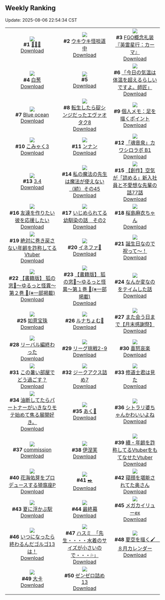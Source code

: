 ## Weekly Ranking
Update: 2025-08-06 22:54:34 CST

|      |      |      |
| :----: | :----: | :----: |
| ![](https://i.pixiv.re/c/240x480/img-master/img/2025/07/31/00/06/57/133301699_p0_master1200.jpg)<br>**#1** [🍓🍓🍓](https://www.pixiv.net/artworks/133301699)<br>[Download](https://i.pixiv.re/img-original/img/2025/07/31/00/06/57/133301699_p0.png) | ![](https://i.pixiv.re/c/240x480/img-master/img/2025/07/30/00/00/16/133265318_p0_master1200.jpg)<br>**#2** [ウキウキ怪啖道中](https://www.pixiv.net/artworks/133265318)<br>[Download](https://i.pixiv.re/img-original/img/2025/07/30/00/00/16/133265318_p0.jpg) | ![](https://i.pixiv.re/c/240x480/img-master/img/2025/07/30/13/44/49/133281260_p0_master1200.jpg)<br>**#3** [FGO概念礼装『英霊星行：カーマ』](https://www.pixiv.net/artworks/133281260)<br>[Download](https://i.pixiv.re/img-original/img/2025/07/30/13/44/49/133281260_p0.png) |
| ![](https://i.pixiv.re/c/240x480/img-master/img/2025/07/30/00/42/14/133267374_p0_master1200.jpg)<br>**#4** [白葱](https://www.pixiv.net/artworks/133267374)<br>[Download](https://i.pixiv.re/img-original/img/2025/07/30/00/42/14/133267374_p0.jpg) | ![](https://s.pximg.net/common/images/limit_unviewable_s.png)<br>**#5** [](https://www.pixiv.net/artworks/133286281)<br>[Download](https://s.pximg.net/common/images/limit_unviewable_s.png) | ![](https://i.pixiv.re/c/240x480/img-master/img/2025/07/31/00/00/12/133301079_p0_master1200.jpg)<br>**#6** [「今日の気温は体温を超えるらしいですよ。師匠」](https://www.pixiv.net/artworks/133301079)<br>[Download](https://i.pixiv.re/img-original/img/2025/07/31/00/00/12/133301079_p0.jpg) |
| ![](https://i.pixiv.re/c/240x480/img-master/img/2025/07/30/16/28/01/133284482_p0_master1200.jpg)<br>**#7** [Blue ocean](https://www.pixiv.net/artworks/133284482)<br>[Download](https://i.pixiv.re/img-original/img/2025/07/30/16/28/01/133284482_p0.jpg) | ![](https://i.pixiv.re/c/240x480/img-master/img/2025/08/01/00/03/46/133338162_p0_master1200.jpg)<br>**#8** [転生したら碇シンジだったエヴァオタク8](https://www.pixiv.net/artworks/133338162)<br>[Download](https://i.pixiv.re/img-original/img/2025/08/01/00/03/46/133338162_p0.jpg) | ![](https://i.pixiv.re/c/240x480/img-master/img/2025/07/31/06/00/06/133308711_p0_master1200.jpg)<br>**#9** [個人メモ：足を描くポイント](https://www.pixiv.net/artworks/133308711)<br>[Download](https://i.pixiv.re/img-original/img/2025/07/31/06/00/06/133308711_p0.jpg) |
| ![](https://i.pixiv.re/c/240x480/img-master/img/2025/07/31/12/06/07/133314913_p0_master1200.jpg)<br>**#10** [こみゃく3](https://www.pixiv.net/artworks/133314913)<br>[Download](https://i.pixiv.re/img-original/img/2025/07/31/12/06/07/133314913_p0.jpg) | ![](https://i.pixiv.re/c/240x480/img-master/img/2025/07/31/00/36/43/133302836_p0_master1200.jpg)<br>**#11** [ンナン](https://www.pixiv.net/artworks/133302836)<br>[Download](https://i.pixiv.re/img-original/img/2025/07/31/00/36/43/133302836_p0.png) | ![](https://i.pixiv.re/c/240x480/img-master/img/2025/07/31/12/00/12/133314698_p0_master1200.jpg)<br>**#12** [「魂音泉」カワシロラボ B1](https://www.pixiv.net/artworks/133314698)<br>[Download](https://i.pixiv.re/img-original/img/2025/07/31/12/00/12/133314698_p0.jpg) |
| ![](https://i.pixiv.re/c/240x480/img-master/img/2025/07/31/16/00/02/133319544_p0_master1200.jpg)<br>**#13** [3.4](https://www.pixiv.net/artworks/133319544)<br>[Download](https://i.pixiv.re/img-original/img/2025/07/31/16/00/02/133319544_p0.png) | ![](https://i.pixiv.re/c/240x480/img-master/img/2025/07/31/00/01/00/133301295_p0_master1200.jpg)<br>**#14** [私の魔法の先生は魔法が使えない（続）その45](https://www.pixiv.net/artworks/133301295)<br>[Download](https://i.pixiv.re/img-original/img/2025/07/31/00/01/00/133301295_p0.jpg) | ![](https://i.pixiv.re/c/240x480/img-master/img/2025/08/01/19/38/28/133364212_p0_master1200.jpg)<br>**#15** [【創作】空気が「読める」新入社員と不愛想な先輩の話77話](https://www.pixiv.net/artworks/133364212)<br>[Download](https://i.pixiv.re/img-original/img/2025/08/01/19/38/28/133364212_p0.jpg) |
| ![](https://i.pixiv.re/c/240x480/img-master/img/2025/07/30/17/00/46/133285310_p0_master1200.jpg)<br>**#16** [友達を作りたい彼を応援したい](https://www.pixiv.net/artworks/133285310)<br>[Download](https://i.pixiv.re/img-original/img/2025/07/30/17/00/46/133285310_p0.jpg) | ![](https://i.pixiv.re/c/240x480/img-master/img/2025/07/31/17/52/57/133322321_p0_master1200.jpg)<br>**#17** [いじめられてる幼馴染の話　その2](https://www.pixiv.net/artworks/133322321)<br>[Download](https://i.pixiv.re/img-original/img/2025/07/31/17/52/57/133322321_p0.png) | ![](https://i.pixiv.re/c/240x480/img-master/img/2025/07/31/00/02/13/133301437_p0_master1200.jpg)<br>**#18** [桜島麻衣ちゃん](https://www.pixiv.net/artworks/133301437)<br>[Download](https://i.pixiv.re/img-original/img/2025/07/31/00/02/13/133301437_p0.png) |
| ![](https://i.pixiv.re/c/240x480/img-master/img/2025/07/31/21/19/06/133330199_p0_master1200.jpg)<br>**#19** [絶対に巻き戻さない年齢を詐称してるVtuber](https://www.pixiv.net/artworks/133330199)<br>[Download](https://i.pixiv.re/img-original/img/2025/07/31/21/19/06/133330199_p0.png) | ![](https://i.pixiv.re/c/240x480/img-master/img/2025/07/31/01/02/14/133303659_p0_master1200.jpg)<br>**#20** [イネファ🎨](https://www.pixiv.net/artworks/133303659)<br>[Download](https://i.pixiv.re/img-original/img/2025/07/31/01/02/14/133303659_p0.jpg) | ![](https://i.pixiv.re/c/240x480/img-master/img/2025/08/01/23/09/02/133373614_master1200.jpg)<br>**#21** [誕生日なので祝って～！](https://www.pixiv.net/artworks/133373614)<br>[Download](https://www.pixiv.net/artworks/133373614) |
| ![](https://i.pixiv.re/c/240x480/img-master/img/2025/07/30/22/01/18/133296003_p0_master1200.jpg)<br>**#22** [【書籍版】 狐の窓🦊～ゆるっと怪異～第２巻 🫶(※一部掲載)](https://www.pixiv.net/artworks/133296003)<br>[Download](https://i.pixiv.re/img-original/img/2025/07/30/22/01/18/133296003_p0.jpg) | ![](https://i.pixiv.re/c/240x480/img-master/img/2025/07/30/21/54/04/133295572_p0_master1200.jpg)<br>**#23** [【書籍版】 狐の窓🦊～ゆるっと怪異～第１巻 🫶(※一部掲載)](https://www.pixiv.net/artworks/133295572)<br>[Download](https://i.pixiv.re/img-original/img/2025/07/30/21/54/04/133295572_p0.jpg) | ![](https://i.pixiv.re/c/240x480/img-master/img/2025/07/31/13/52/51/133317014_p0_master1200.jpg)<br>**#24** [なんか変なのをテイムした話](https://www.pixiv.net/artworks/133317014)<br>[Download](https://i.pixiv.re/img-original/img/2025/07/31/13/52/51/133317014_p0.jpg) |
| ![](https://i.pixiv.re/c/240x480/img-master/img/2025/08/01/07/02/48/133346844_p0_master1200.jpg)<br>**#25** [如意宝珠](https://www.pixiv.net/artworks/133346844)<br>[Download](https://i.pixiv.re/img-original/img/2025/08/01/07/02/48/133346844_p0.jpg) | ![](https://i.pixiv.re/c/240x480/img-master/img/2025/08/01/00/00/14/133337546_p0_master1200.jpg)<br>**#26** [ルナちょむ🌙](https://www.pixiv.net/artworks/133337546)<br>[Download](https://i.pixiv.re/img-original/img/2025/08/01/00/00/14/133337546_p0.png) | ![](https://i.pixiv.re/c/240x480/img-master/img/2025/07/31/20/21/15/133327660_p0_master1200.jpg)<br>**#27** [また会う日まで【月末感謝祭】](https://www.pixiv.net/artworks/133327660)<br>[Download](https://i.pixiv.re/img-original/img/2025/07/31/20/21/15/133327660_p0.jpg) |
| ![](https://i.pixiv.re/c/240x480/img-master/img/2025/07/31/07/04/42/133309820_p0_master1200.jpg)<br>**#28** [リーバル編終わった](https://www.pixiv.net/artworks/133309820)<br>[Download](https://i.pixiv.re/img-original/img/2025/07/31/07/04/42/133309820_p0.jpg) | ![](https://i.pixiv.re/c/240x480/img-master/img/2025/07/31/19/07/28/133324960_p0_master1200.jpg)<br>**#29** [リーグ挑戦2-9](https://www.pixiv.net/artworks/133324960)<br>[Download](https://i.pixiv.re/img-original/img/2025/07/31/19/07/28/133324960_p0.png) | ![](https://i.pixiv.re/c/240x480/img-master/img/2025/07/30/00/00/10/133265271_p0_master1200.jpg)<br>**#30** [喜怒哀楽](https://www.pixiv.net/artworks/133265271)<br>[Download](https://i.pixiv.re/img-original/img/2025/07/30/00/00/10/133265271_p0.jpg) |
| ![](https://i.pixiv.re/c/240x480/img-master/img/2025/07/31/00/05/35/133301209_p0_master1200.jpg)<br>**#31** [この暑い部屋でどう過ごす？](https://www.pixiv.net/artworks/133301209)<br>[Download](https://i.pixiv.re/img-original/img/2025/07/31/00/05/35/133301209_p0.jpg) | ![](https://i.pixiv.re/c/240x480/img-master/img/2025/07/31/21/37/13/133330998_p0_master1200.jpg)<br>**#32** [ジークアクス詰め7](https://www.pixiv.net/artworks/133330998)<br>[Download](https://i.pixiv.re/img-original/img/2025/07/31/21/37/13/133330998_p0.jpg) | ![](https://i.pixiv.re/c/240x480/img-master/img/2025/07/31/19/23/57/133325471_p0_master1200.jpg)<br>**#33** [修道士君は見た](https://www.pixiv.net/artworks/133325471)<br>[Download](https://i.pixiv.re/img-original/img/2025/07/31/19/23/57/133325471_p0.jpg) |
| ![](https://i.pixiv.re/c/240x480/img-master/img/2025/07/30/18/29/43/133287885_p0_master1200.jpg)<br>**#34** [油断してたらパートナーがいきなりモテ始めて焦る展開好き。](https://www.pixiv.net/artworks/133287885)<br>[Download](https://i.pixiv.re/img-original/img/2025/07/30/18/29/43/133287885_p0.jpg) | ![](https://i.pixiv.re/c/240x480/img-master/img/2025/07/31/18/00/08/133322541_p0_master1200.jpg)<br>**#35** [あく🎪](https://www.pixiv.net/artworks/133322541)<br>[Download](https://i.pixiv.re/img-original/img/2025/07/31/18/00/08/133322541_p0.jpg) | ![](https://i.pixiv.re/c/240x480/img-master/img/2025/07/31/11/26/04/133314024_p0_master1200.jpg)<br>**#36** [シトラリ婆ちゃんかわいいよね](https://www.pixiv.net/artworks/133314024)<br>[Download](https://i.pixiv.re/img-original/img/2025/07/31/11/26/04/133314024_p0.png) |
| ![](https://i.pixiv.re/c/240x480/img-master/img/2025/07/30/11/32/48/133278585_p0_master1200.jpg)<br>**#37** [commission](https://www.pixiv.net/artworks/133278585)<br>[Download](https://i.pixiv.re/img-original/img/2025/07/30/11/32/48/133278585_p0.jpg) | ![](https://i.pixiv.re/c/240x480/img-master/img/2025/07/30/13/22/05/133280809_p0_master1200.jpg)<br>**#38** [伊涅芙](https://www.pixiv.net/artworks/133280809)<br>[Download](https://i.pixiv.re/img-original/img/2025/07/30/13/22/05/133280809_p0.jpg) | ![](https://i.pixiv.re/c/240x480/img-master/img/2025/07/30/21/24/59/133294418_p0_master1200.jpg)<br>**#39** [續・年齢を詐称してるVtuberをもてなせたVtuber](https://www.pixiv.net/artworks/133294418)<br>[Download](https://i.pixiv.re/img-original/img/2025/07/30/21/24/59/133294418_p0.png) |
| ![](https://i.pixiv.re/c/240x480/img-master/img/2025/07/30/20/22/01/133291820_p0_master1200.jpg)<br>**#40** [花海佑芽をプロデュースする猗窩座P](https://www.pixiv.net/artworks/133291820)<br>[Download](https://i.pixiv.re/img-original/img/2025/07/30/20/22/01/133291820_p0.png) | ![](https://i.pixiv.re/c/240x480/img-master/img/2025/07/31/23/14/42/133335366_p0_master1200.jpg)<br>**#41** [✒️](https://www.pixiv.net/artworks/133335366)<br>[Download](https://i.pixiv.re/img-original/img/2025/07/31/23/14/42/133335366_p0.png) | ![](https://i.pixiv.re/c/240x480/img-master/img/2025/07/30/00/00/49/133265499_p0_master1200.jpg)<br>**#42** [寝顔を堪能されてた奥さん](https://www.pixiv.net/artworks/133265499)<br>[Download](https://i.pixiv.re/img-original/img/2025/07/30/00/00/49/133265499_p0.jpg) |
| ![](https://i.pixiv.re/c/240x480/img-master/img/2025/08/01/00/00/30/133337681_p0_master1200.jpg)<br>**#43** [夏に浮かぶ駅](https://www.pixiv.net/artworks/133337681)<br>[Download](https://i.pixiv.re/img-original/img/2025/08/01/00/00/30/133337681_p0.png) | ![](https://i.pixiv.re/c/240x480/img-master/img/2025/07/31/18/49/12/133324176_p0_master1200.jpg)<br>**#44** [最終幕](https://www.pixiv.net/artworks/133324176)<br>[Download](https://i.pixiv.re/img-original/img/2025/07/31/18/49/12/133324176_p0.png) | ![](https://i.pixiv.re/c/240x480/img-master/img/2025/08/01/17/39/12/133359875_p0_master1200.jpg)<br>**#45** [メガカイリューex](https://www.pixiv.net/artworks/133359875)<br>[Download](https://i.pixiv.re/img-original/img/2025/08/01/17/39/12/133359875_p0.png) |
| ![](https://i.pixiv.re/c/240x480/img-master/img/2025/07/31/01/38/10/133304636_p0_master1200.jpg)<br>**#46** [いつになったら終わるんだゴルゴ13は！](https://www.pixiv.net/artworks/133304636)<br>[Download](https://i.pixiv.re/img-original/img/2025/07/31/01/38/10/133304636_p0.png) | ![](https://i.pixiv.re/c/240x480/img-master/img/2025/07/31/08/00/06/133310757_p0_master1200.jpg)<br>**#47** [ハスミ　「先生・・・・水着のサイズが小さいので・・・💦」](https://www.pixiv.net/artworks/133310757)<br>[Download](https://i.pixiv.re/img-original/img/2025/07/31/08/00/06/133310757_p0.jpg) | ![](https://i.pixiv.re/c/240x480/img-master/img/2025/07/31/19/39/17/133326007_p0_master1200.jpg)<br>**#48** [夏空を描く🖌　８月カレンダー](https://www.pixiv.net/artworks/133326007)<br>[Download](https://i.pixiv.re/img-original/img/2025/07/31/19/39/17/133326007_p0.jpg) |
| ![](https://i.pixiv.re/c/240x480/img-master/img/2025/07/30/21/17/53/133294134_p0_master1200.jpg)<br>**#49** [大卡](https://www.pixiv.net/artworks/133294134)<br>[Download](https://i.pixiv.re/img-original/img/2025/07/30/21/17/53/133294134_p0.jpg) | ![](https://i.pixiv.re/c/240x480/img-master/img/2025/07/30/16/47/28/133284922_p0_master1200.jpg)<br>**#50** [ゼンゼロ詰め13](https://www.pixiv.net/artworks/133284922)<br>[Download](https://i.pixiv.re/img-original/img/2025/07/30/16/47/28/133284922_p0.jpg) |
|      |
